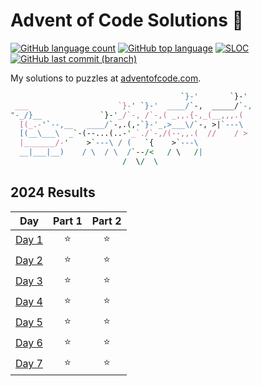 # Advent of Code Solutions 🎄

<!-- [![Number of solved puzzles](https://img.shields.io/github/directory-file-count/sobition/AOC?extension=txt)](#) -->
<!-- API of my own Vercel deployment: https://adventofcode-badge-vert.vercel.app/api/ -->

[![GitHub language count](https://img.shields.io/github/languages/count/sobition/AOC)](#)
[![GitHub top language](https://img.shields.io/github/languages/top/sobition/AOC)](#)
[![SLOC](https://img.shields.io/tokei/lines/github/sobition/AOC?logo=codefactor&logoColor=lightgrey)](#)
[![GitHub last commit (branch)](https://img.shields.io/github/last-commit/sobition/AOC/master)](#)

My solutions to puzzles at [adventofcode.com](https://adventofcode.com/2024).

```perl
                                      `}-'       `}-'
 ___                    `}-' `}-'  ____/`-,  _____/`-,
"-_/}__             `}-'_/`-, /`-,( _,,.{-,_(__,,,.(
  [(_.-'`--,__   ____/`-,.(,-`}-'_,>___\/`-, >|`---\
  [(__\___\  _`-(--...(..-'_`./`-,/(--,,.(  //    / >
  |_______/-'    >`---\ / (   `{    >`---\
  __|___|__)    / \  / \  /`--/<   / \   /|
                         /  \/  \
```

## 2024 Results

|                     Day                      | Part 1 | Part 2 |
| :------------------------------------------: | :----: | :----: |
| [Day 1](https://adventofcode.com/2024/day/1) |   ⭐   |   ⭐   |
| [Day 2](https://adventofcode.com/2024/day/2) |   ⭐   |   ⭐   |
| [Day 3](https://adventofcode.com/2024/day/3) |   ⭐   |   ⭐   |
| [Day 4](https://adventofcode.com/2024/day/4) |   ⭐   |   ⭐   |
| [Day 5](https://adventofcode.com/2024/day/5) |   ⭐   |   ⭐   |
| [Day 6](https://adventofcode.com/2024/day/6) |   ⭐   |   ⭐   |
| [Day 7](https://adventofcode.com/2024/day/7) |   ⭐   |   ⭐   |
